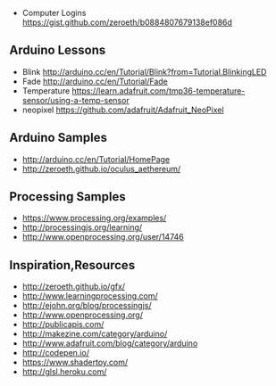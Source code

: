 * Computer Logins https://gist.github.com/zeroeth/b0884807679138ef086d

Arduino Lessons
---------------
* Blink http://arduino.cc/en/Tutorial/Blink?from=Tutorial.BlinkingLED
* Fade http://arduino.cc/en/Tutorial/Fade
* Temperature https://learn.adafruit.com/tmp36-temperature-sensor/using-a-temp-sensor
* neopixel https://github.com/adafruit/Adafruit_NeoPixel

Arduino Samples
---------------
* http://arduino.cc/en/Tutorial/HomePage
* http://zeroeth.github.io/oculus_aethereum/

Processing Samples
------------------
* https://www.processing.org/examples/
* http://processingjs.org/learning/
* http://www.openprocessing.org/user/14746


Inspiration,Resources
---------------------
* http://zeroeth.github.io/gfx/
* http://www.learningprocessing.com/
* http://ejohn.org/blog/processingjs/
* http://www.openprocessing.org/
* http://publicapis.com/
* http://makezine.com/category/arduino/
* http://www.adafruit.com/blog/category/arduino
* http://codepen.io/
* https://www.shadertoy.com/
* http://glsl.heroku.com/
